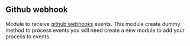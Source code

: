 Github webhook
---------------

Module to receive [github webhooks](https://developer.github.com/webhooks/) events.
This module create dummy method to process events you will need create a new module to add your process to events.
